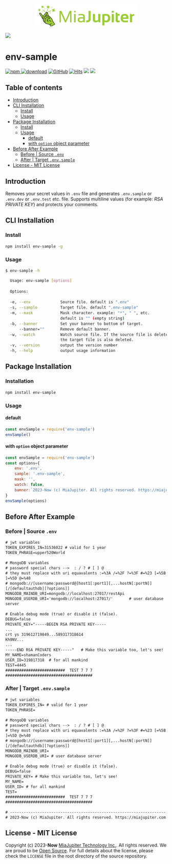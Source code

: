 <p align="center">
<a href="https://miajupiter.com" _target="blank">
<img src="https://github.com/miajupiter/.github/raw/main/images/miajupiter-logo.png"  width="320" />
</a>

[![](https://img.shields.io/badge/%F0%9F%8C%90%20www-miajupiter.com-blueviolet?style=flat&labelColor=%23323232)](https://miajupiter.com)


# env-sample 

[![npm](https://img.shields.io/npm/v/env-sample?label=npm&logo=npm) ](https://www.npmjs.com/package/env-sample) [![download](https://img.shields.io/npm/dt/env-sample?label=downloads&logo=npm)](https://www.npmjs.com/package/env-sample) [![GitHub](https://img.shields.io/github/license/miajupiter/sms-auth)](https://choosealicense.com/licenses/mit/) [![Hits](https://hits.seeyoufarm.com/api/count/incr/badge.svg?url=https%3A%2F%2Fgithub.com%2Fmiajupiter%2Fenv-sample&count_bg=%236495ED&title_bg=%23323232&icon=cliqz.svg&icon_color=%23E7E7E7&title=hits&edge_flat=false)](https://hits.seeyoufarm.com) [![](https://img.shields.io/badge/readme-docs-chocolate.svg)](https://github.com/miajupiter/env-sample#readme) [![](https://img.shields.io/github/stars/miajupiter/env-sample?color=yellow&label=stars&logo=github)](https://github.com/miajupiter/env-sample/stargazers)


## Table of contents

- [Introduction](#introduction)
- [CLI  Installation](#cli--installation)
  - [Install](#install)
  - [Usage](#usage)
- [Package Installation](#package-installation)
  - [Install](#installation)
  - [Usage](#usage)
    - [default](#default)
    - [with `option` object parameter](#with-option-object-parameter)
- [Before After Example](#before-after-example)
  - [Before | Source `.env`](#before--source-env)
  - [After | Target `.env.sample`](#after--target-envsample)
- [License - MIT License](#license---mit-license)

## Introduction

Removes your secret values in `.env` file and generates `.env.sample` or `.env.dev` or `.env.test` etc. file. 
Supports multiline values (for example: *RSA PRIVATE KEY*) and protects your comments.

## CLI  Installation

### Install
```bash
npm install env-sample -g
```

### Usage

```bash
$ env-sample -h
```


```bash
  Usage: env-sample [options]

  Options:
  
  -e, --env             Source file. default is ".env"
  -s, --sample          Target file. default ".env-sample"
  -m, --mask            Mask character. example: "*", " ", etc.
                        default is "" (empty string)
  -b, --banner          Set your banner to bottom of target.
      --banner=""       Remove default banner.
  -w, --watch           Watch source file. If the source file is deleted,
                        the target file is also deleted.
  -v, --version         output the version number
  -h, --help            output usage information
```


## Package Installation

### Installation
```bash
npm install env-sample
```

### Usage

#### default
```js
const envSample = require('env-sample')
envSample()
```
#### with `option` object parameter

```javascript
const envSample = require('env-sample')
const options={
	env: '.env',
	sample: '.env-sample',
	mask: '',
	watch: false,
	banner:`2023-Now (c) MiaJupiter. All rights reserved. https://miajupiter.com`
}
envSample(options)
```
## Before After Example

### Before | Source `.env`

```dosini
# jwt variables
TOKEN_EXPIRES_IN=31536022 # valid for 1 year
TOKEN_PHRASE=upper520World

# MongoDB variables
# password special chars -->  : / ? # [ ] @
# they must replace with uri equavalents :=%3A /=%2F ?=%3F #=%23 [=%5B ]=%5D @=%40
# mongodb://[username:password@]host1[:port1][,...hostN[:portN]][/[defaultauthdb][?options]]
MONGODB_MAINDB_URI=mongodb://localhost:27017/restApi
MONGODB_USERDB_URI='mongodb://localhost:27017/'       # user database server

# Enable debug mode (true) or disable it (false).
DEBUG=false
PRIVATE_KEY="-----BEGIN RSA PRIVATE KEY-----
...
crt ys 319612719849...589317318614
Kh9NV...
...
-----END RSA PRIVATE KEY-----"   # Make this variable too, let's see!
MY_NAME=shamanCoders
USER_ID=319817318  # for all mankind
TEST=4445
##########################  TEST 7 7 7 ######################################
```

### After | Target `.env.sample`

```dosini
# jwt variables
TOKEN_EXPIRES_IN= # valid for 1 year
TOKEN_PHRASE=

# MongoDB variables
# password special chars -->  : / ? # [ ] @
# they must replace with uri equavalents :=%3A /=%2F ?=%3F #=%23 [=%5B ]=%5D @=%40
# mongodb://[username:password@]host1[:port1][,...hostN[:portN]][/[defaultauthdb][?options]]
MONGODB_MAINDB_URI=
MONGODB_USERDB_URI= # user database server

# Enable debug mode (true) or disable it (false).
DEBUG=false
PRIVATE_KEY= # Make this variable too, let's see!
MY_NAME=
USER_ID= # for all mankind
TEST=
##########################  TEST 7 7 7 ######################################

# --------------------------------------------------------------------
# 2023-Now (c) MiaJupiter. All rights reserved. https://miajupiter.com
```

## License - MIT License

Copyright (c) 2023-**Now** [MiaJupiter Technology Inc.](https://miajupiter.com). All rights reserved. We are proud to be [Open Source](https://opensource.org). For full details about the license, please check the `LICENSE` file in the root directory of the source repository.
